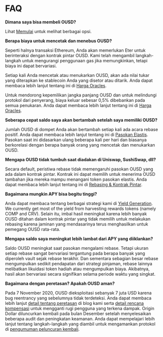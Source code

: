 # FAQ

**Dimana saya bisa membeli OUSD?**

Lihat [Memulai](https://docs.ousd.com/getting-started) untuk melihat berbagai opsi.

**Berapa biaya untuk mencetak dan menebus OUSD?**

Seperti halnya transaksi Ethereum, Anda akan memerlukan Eter untuk berinteraksi dengan kontrak pintar OUSD. Kami telah mengambil langkah-langkah untuk mengurangi penggunaan gas jika memungkinkan, tetapi biaya ini dapat bervariasi.

Setiap kali Anda mencetak atau menukarkan OUSD, akan ada nilai tukar yang diterapkan ke stablecoin Anda yang disetor atau ditarik. Anda dapat membaca lebih lanjut tentang ini di [Harga Oracles](https://docs.ousd.com/core-concepts/price-oracles).

Untuk mendorong kepemilikan jangka panjang OUSD dan untuk melindungi protokol dari penyerang, biaya keluar sebesar 0,5% dibebankan pada semua penukaran. Anda dapat membaca lebih lanjut tentang ini di [Harga Oracles](https://docs.ousd.com/how-it-works).

**Seberapa cepat saldo saya akan bertambah setelah saya memiliki OUSD?**

Jumlah OUSD di dompet Anda akan bertambah setiap kali ada acara rebase positif. Anda dapat membaca lebih lanjut tentang ini di [ Pasokan Elastis](https://docs.ousd.com/core-concepts/elastic-supply). Pasokan saat ini didasarkan ulang beberapa kali per hari dan biasanya berkorelasi dengan berapa banyak orang yang mencetak dan menukarkan OUSD.

**Mengapa OUSD tidak tumbuh saat diadakan di Uniswap, SushiSwap, dll?**

Secara default, peristiwa rebase tidak memengaruhi pasokan OUSD yang ada dalam kontrak pintar. Kontrak ini dapat memilih untuk menerima OUSD tambahan jika mereka mampu menangani token pasokan elastis. Anda dapat membaca lebih lanjut tentang ini di [Rebasing & Kontrak Pintar](https://docs.ousd.com/core-concepts/elastic-supply/rebasing-and-smart-contracts).

**Bagaimana mungkin APY bisa begitu tinggi?**

Anda dapat membaca tentang berbagai strategi kami di [Yield Generation](https://docs.ousd.com/core-concepts/yield-generation). We currently get most of the yield from harvesting rewards tokens (namely COMP and CRV). Selain itu, imbal hasil meningkat karena lebih banyak OUSD ditahan dalam kontrak pintar yang tidak memilih untuk melakukan rebasing karena jaminan yang mendasarinya terus menghasilkan untuk pemegang OUSD rata-rata.

**Mengapa saldo saya meningkat lebih lambat dari APY yang diiklankan?**

Saldo OUSD meningkat saat pasokan mengalami rebase. Tetapi ukuran setiap rebase sangat bervariasi tergantung pada berapa banyak yang diperoleh vault sejak rebase terakhir. Dan sementara sebagian besar rebase mengumpulkan sedikit pendapatan dari strategi pinjaman, rebase lainnya melibatkan likuidasi token hadiah atau mengumpulkan biaya. Akibatnya, hasil akan bervariasi secara signifikan selama periode waktu yang singkat.

**Bagaimana dengan peretasan? Apakah OUSD aman?**

Pada 7 November 2020, OUSD dieksploitasi sebanyak 7 juta USD karena bug reentrancy yang sebelumnya tidak terdeteksi. Anda dapat membaca lebih lanjut [detail tentang peretasan](https://medium.com/originprotocol/urgent-ousd-has-hacked-and-there-has-been-a-loss-of-funds-7b8c4a7d534c) di blog kami serta [detail rencana kompensasi](https://medium.com/originprotocol/origin-dollar-ousd-detailed-compensation-plan-faa73f87442e) untuk mengganti rugi pengguna yang terkena dampak. Origin Dollar diluncurkan kembali pada bulan Desember setelah menyelesaikan beberapa audit dan peningkatan keamanan. Anda dapat mempelajari lebih lanjut tentang langkah-langkah yang diambil untuk mengamankan protokol di [pengumuman peluncuran kembali](https://medium.com/originprotocol/origin-dollar-ousd-is-back-b8ee0c601dad).
